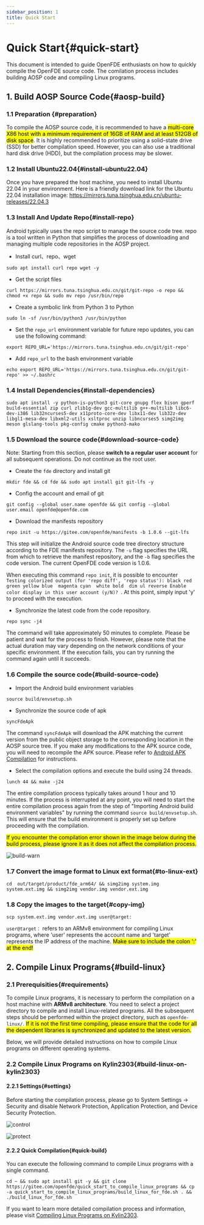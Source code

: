 ```yaml
---
sidebar_position: 1
title: Quick Start
---
```


# Quick Start{#quick-start}

This document is intended to guide OpenFDE enthusiasts on how to quickly compile the OpenFDE source code. The comilation process includes building AOSP code and compiling Linux programs.

## 1. Build AOSP Source Code{#aosp-build}

### 1.1 Preparation {#preparation}

To compile the AOSP source code, it is recommended to have a <mark>multi-core X86 host with a minimum requirement of 16GB of RAM and at least 512GB of disk space</mark>. It is highly recommended to prioritize using a solid-state drive (SSD) for better compilation speed. However, you can also use a traditional hard disk drive (HDD), but the compilation process may be slower.

### 1.2 Install Ubuntu22.04{#install-ubuntu22.04}

Once you have prepared the host machine, you need to install Ubuntu 22.04 in your environment. Here is a friendly download link for the Ubuntu 22.04 installation image: https://mirrors.tuna.tsinghua.edu.cn/ubuntu-releases/22.04.3

### 1.3 Install And Update Repo{#install-repo}

Android typically uses the repo script to manage the source code tree. repo is a tool written in Python that simplifies the process of downloading and managing multiple code repositories in the AOSP project. 

- Install curl、repo、wget
  
```
sudo apt install curl repo wget -y
```

- Get the script files

```
curl https://mirrors.tuna.tsinghua.edu.cn/git/git-repo -o repo && chmod +x repo && sudo mv repo /usr/bin/repo
```

- Create a symbolic link from Python 3 to Python

```
sudo ln -sf /usr/bin/python3 /usr/bin/python
```

- Set the `repo_url` environment variable for future repo updates, you can use the following command:

```
export REPO_URL='https://mirrors.tuna.tsinghua.edu.cn/git/git-repo'
```

- Add `repo_url` to the bash environment variable
  
```
echo export REPO_URL='https://mirrors.tuna.tsinghua.edu.cn/git/git-repo' >> ~/.bashrc
```

### 1.4 Install Dependencies{#install-dependencies}

```
sudo apt install -y python-is-python3 git-core gnupg flex bison gperf build-essential zip curl zlib1g-dev gcc-multilib g++-multilib libc6-dev-i386 lib32ncurses5-dev x11proto-core-dev libx11-dev lib32z-dev libgl1-mesa-dev libxml2-utils xsltproc unzip libncurses5 simg2img meson glslang-tools pkg-config cmake python3-mako
```

### 1.5 Download the source code{#download-source-code}

Note: Starting from this section, please **switch to a regular user account** for all subsequent operations. Do not continue as the root user.

- Create the `fde` directory and install git

```
mkdir fde && cd fde && sudo apt install git git-lfs -y
```

- Config the account and email of git

```
git config --global user.name openfde && git config --global user.email openfde@openfde.com
```

- Download the manifests repository
  
```
repo init -u https://gitee.com/openfde/manifests -b 1.0.6 --git-lfs
```

This step will initialize the Android source code tree directory structure according to the FDE manifests repository. The `-u` flag specifies the URL from which to retrieve the manifest repository, and the `-b` flag specifies the code version. The current OpenFDE code version is 1.0.6.

When executing this command `repo init`, it is possible to encounter ```Testing colorized output (for 'repo diff', 'repo status'): black red green yellow blue  magenta cyan  white bold  dim ul reverse Enable color display in this user account (y/N)? ```. At this point, simply input 'y' to proceed with the execution.

  
- Synchronize the latest code from the code repository.
  
```
repo sync -j4 
```

The command will take approximately 50 minutes to complete. Please be patient and wait for the process to finish. However, please note that the actual duration may vary depending on the network conditions of your specific environment. If the execution fails, you can try running the command again until it succeeds.

### 1.6 Compile the source code{#build-source-code}

- Import the Android build environment variables
  
```
source build/envsetup.sh
```

- Synchronize the source code of apk

```
syncFdeApk
```

The command `syncFdeApk` will download the APK matching the current version from the public object storage to the corresponding location in the AOSP source tree. If you make any modifications to the APK source code, you will need to recompile the APK source. Please refer to [Android APK Compilation](./build-android-apk) for instructions.

- Select the compilation options and execute the build using 24 threads.
  
```
lunch 44 && make -j24
```

The entire compilation process typically takes around 1 hour and 10 minutes. If the process is interrupted at any point, you will need to start the entire compilation process again from the step of "Importing Android build environment variables" by running the command `source build/envsetup.sh`. This will ensure that the build environment is properly set up before proceeding with the compilation.

<mark>If you encounter the compilation error shown in the image below during the build process, please ignore it as it does not affect the compilation process.</mark>

![build-warn](./img/build-warn.png)

### 1.7 Convert the image format to Linux ext format{#to-linux-ext}

```
cd  out/target/product/fde_arm64/ && simg2img system.img system.ext.img && simg2img vendor.img vendor.ext.img
```

### 1.8 Copy the images to the target{#copy-img}

```
scp system.ext.img vendor.ext.img user@target:
```

`user@target：` refers to an ARMv8 environment for compiling Linux programs, where 'user' represents the account name and 'target' represents the IP address of the machine. <mark>Make sure to include the colon ':' at the end!</mark>

## 2. Compile Linux Programs{#build-linux}

### 2.1 Prerequisities{#requirements}

To compile Linux programs, it is necessary to perform the compilation on a host machine with **ARMv8 architecture**. You need to select a project directory to compile and install Linux-related programs. All the subsequent steps should be performed within the project directory, such as `openfde-linux/`. <mark>If it is not the first time compiling, please ensure that the code for all the dependent libraries is synchronized and updated to the latest version.</mark>

Below, we will provide detailed instructions on how to compile Linux programs on different operating systems.

### 2.2 Compile Linux Programs on Kylin2303{#build-linux-on-kylin2303}

#### 2.2.1 Settings{#settings}

Before starting the compilation process, please go to System Settings -> Security and disable Network Protection, Application Protection, and Device Security Protection.

![control](./img/control.png)

![protect](./img/protect.png)

#### 2.2.2 Quick Compilation{#quick-build}

You can execute the following command to compile Linux programs with a single command.

```
cd ~ && sudo apt install git -y && git clone https://gitee.com/openfde/quick_start_to_compile_linux_programs && cp -a quick_start_to_compile_linux_programs/build_linux_for_fde.sh . && ./build_linux_for_fde.sh
```

If you want to learn more detailed compilation process and information, please visit [Compiling Linux Programs on Kylin2303](./build-linux/build-linux-on-kylin2303).